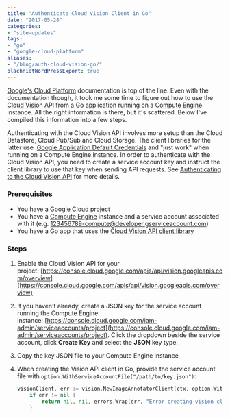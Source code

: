 ```yaml
---
title: "Authenticate Cloud Vision Client in Go"
date: "2017-05-28"
categories:
- "site-updates"
tags:
- "go"
- "google-cloud-platform"
aliases:
- "/blog/auth-cloud-vision-go/"
blachnietWordPressExport: true
---
```


[Google's Cloud Platform](https://cloud.google.com/) documentation is top of the line. Even with the documentation though, it took me some time to figure out how to use the [Cloud Vision API](https://cloud.google.com/vision/) from a Go application running on a [Compute Engine](https://cloud.google.com/compute/) instance. All the right information is there, but it's scattered. Below I've compiled this information into a few steps.

Authenticating with the Cloud Vision API involves more setup than the Cloud Datastore, Cloud Pub/Sub and Cloud Storage. The client libraries for the latter use  [Google Application Default Credentials](https://developers.google.com/identity/protocols/application-default-credentials) and "just work" when running on a Compute Engine instance. In order to authenticate with the Cloud Vision API, you need to create a service account key and instruct the client library to use that key when sending API requests. See [Authenticating to the Cloud Vision API](https://cloud.google.com/vision/docs/auth#using_a_service_account) for more details.

### Prerequisites

- You have a [Google Cloud project](https://console.cloud.google.com/home/dashboard)
- You have a [Compute Engine](https://console.cloud.google.com/compute/instances) instance and a service account associated with it (e.g. 123456789-compute@developer.gserviceaccount.com)
- You have a Go app that uses the [Cloud Vision API client library](https://cloud.google.com/vision/docs/reference/libraries)

### Steps

1. Enable the Cloud Vision API for your project: [https://console.cloud.google.com/apis/api/vision.googleapis.com/overview](https://console.cloud.google.com/apis/api/vision.googleapis.com/overview)
2. If you haven't already, create a JSON key for the service account running the Compute Engine instance: [https://console.cloud.google.com/iam-admin/serviceaccounts/project](https://console.cloud.google.com/iam-admin/serviceaccounts/project). Click the dropdown beside the service account, click **Create Key** and select the **JSON** key type.
3. Copy the key JSON file to your Compute Engine instance
4. When creating the Vision API client in Go, provide the service account file with `option.WithServiceAccountFile("/path/to/key.json")`:
    
    ```go
    visionClient, err := vision.NewImageAnnotatorClient(ctx, option.WithServiceAccountFile("/path/to/key.json"))
        if err != nil {
            return nil, nil, errors.Wrap(err, "Error creating vision client")
        }
    ```
